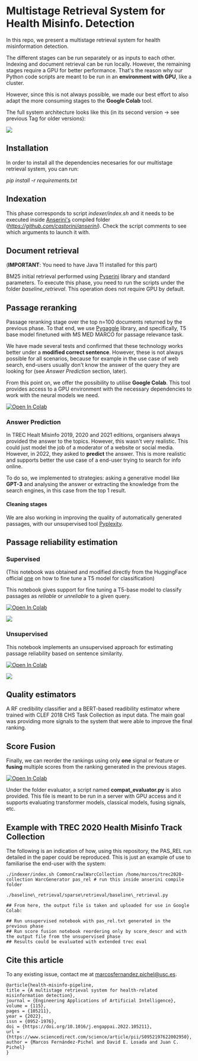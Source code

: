# Multistage Retrieval System for Health Misinfo. Detection

In this repo, we present a multistage retrieval system for health misinformation detection. 

The different stages can be run separately or as inputs to each other. Indexing and document retrieval can be run locally. However, the remaining stages require a GPU for better performance. That's the reason why our Python code scripts are meant to be run in an **environment with GPU**, like a cluster.

However, since this is not always possible, we made our best effort to also adapt the more consuming stages to the **Google Colab** tool.

The full system architecture looks like this (in its second version -> see previous Tag for older versions): 

![](multistage_retrieval_v2.png)

## Installation 

In order to install all the dependencies necesaries for our multistage retrieval system, you can run: 

*pip install -r requirements.txt*

## Indexation

This phase corresponds to script *indexer/index.sh* and it needs to be executed inside [Anserini's](https://github.com/castorini/anserini) compiled folder (*https://github.com/castorini/anserini*). Check the script comments to see which arguments to launch it with.

## Document retrieval

(**IMPORTANT**: You need to have Java 11 installed for this part)

BM25 initial retrieval performed using [Pyserini](https://github.com/castorini/pyserini) library and standard parameters. To execute this phase, you need to run the scripts under the folder *baseline_retrieval*. This operation does not require GPU by default.

## Passage reranking

Passage reranking stage over the top n=100 documents returned by the previous phase. To that end, we use [Pygaggle](https://github.com/castorini/pygaggle) library, and specifically, T5 base model finetuned with MS MED MARCO for passage relevance task. 

We have made several tests and confirmed that these technology works better under a **modified correct sentence**. However, these is not always possible for all scenarios, because for example in the use case of web search, end-users usually don't know the answer of the query they are looking for (see *Answer Prediction* section, later).

From this point on, we offer the possibility to utilise **Google Colab**. This tool provides access to a GPU environment with the necessary dependencies to work with the neural models we need.

<a href="https://colab.research.google.com/drive/1Ppnd7TMBj8l1mro4XI78nC_PJnBxrV4u"><img alt="Open In Colab" src="https://colab.research.google.com/assets/colab-badge.svg?style=flat-square"></a>

### Answer Prediction

In TREC Healt Misinfo 2019, 2020 and 2021 editions, organisers always provided the answer to the topics. However, this wasn't very realistic. This could just model the job of a moderator of a website or social media. However, in 2022, they asked to **predict** the answer. This is more realistic and supports better the use case of a end-user trying to search for info online.

To do so, we implemented to strategies: asking a generative model like **GPT-3** and analysing the answer or extracting the knowledge from the search engines, in this case from the top 1 result.

#### Cleaning stages

We are also working in improving the quality of automatically generated passages, with our unsupervised tool [Pyplexity](https://github.com/citiususc/pyplexity).

## Passage reliability estimation

### Supervised

(This notebook was obtained and modified directly from the HuggingFace official [one](https://colab.research.google.com/github/patil-suraj/exploring-T5/blob/master/t5_fine_tuning.ipynb) on how to fine tune a T5 model for classification) 

This notebook gives support for fine tuning a T5-base model to classify passages as *reliable* or *unreliable* to a given query.

<a href="https://colab.research.google.com/drive/1N84trSsBtbkvA7PHS1DF1aDB1w2gheEl"><img alt="Open In Colab" src="https://colab.research.google.com/assets/colab-badge.svg?style=flat-square"></a>

![](T5_training.png)

### Unsupervised

This notebook implements an unsupervised approach for estimating passage reliability based on sentence similarity.

<a href="https://colab.research.google.com/drive/1kzSH_DQQn_gbfIA3ybzynHfgMwT_WC5-"><img alt="Open In Colab" src="https://colab.research.google.com/assets/colab-badge.svg?style=flat-square"></a>

![](Unsupervised.png)


## Quality estimators

A RF credibility classifier and a BERT-based readibility estimator where trained with CLEF 2018 CHS Task Collection as input data. The main goal was providing more signals to the system that were able to improve the final ranking.

## Score Fusion

Finally, we can reorder the rankings using only **one** signal or feature or **fusing** multiple scores from the ranking generated in the previous stages.

<a href="https://colab.research.google.com/drive/1KoxHh0Q2dNeu9CtX0SL-UqCVpjTl3Z9_"><img alt="Open In Colab" src="https://colab.research.google.com/assets/colab-badge.svg?style=flat-square"></a>

Under the folder evaluator, a script named **compat_evaluator.py** is also provided. This file is meant to be run in a server with GPU access and it supports evaluating transformer models, classical models, fusing signals, etc.

## Example with TREC 2020 Health Misinfo Track Collection

The following is an indication of how, using this repository, the PAS_REL run detailed in the paper could be reproduced. This is just an example of use to familiarise the end-user with the system:

```
./indexer/index.sh CommonCrawlWarcCollection /home/marcos/trec2020-collection WarcGenerator pas_rel # run this inside anserini compile folder

./baseline\_retrieval/sparse\retrieval/baseline\_retrieval.py 

## From here, the output file is taken and uploaded for use in Google Colab:

## Run unsupervised notebook with pas_rel.txt generated in the previous phase 
## Run score fusion notebook reordering only by score_descr and with the output file from the unsupervised phase
## Results could be evaluated with extended trec eval

```

## Cite this article

To any existing issue, contact me at marcosfernandez.pichel@usc.es.

```
@article{health-misinfo-pipeline,
title = {A multistage retrieval system for health-related misinformation detection},
journal = {Engineering Applications of Artificial Intelligence},
volume = {115},
pages = {105211},
year = {2022},
issn = {0952-1976},
doi = {https://doi.org/10.1016/j.engappai.2022.105211},
url = {https://www.sciencedirect.com/science/article/pii/S0952197622002950},
author = {Marcos Fernández-Pichel and David E. Losada and Juan C. Pichel}
}
```

